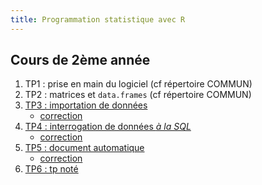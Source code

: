 ```yaml
---
title: Programmation statistique avec R
---
```


## Cours de 2ème année

1. TP1 : prise en main du logiciel (cf répertoire COMMUN)
2. TP2 : matrices et `data.frames` (cf répertoire COMMUN)
3. [TP3 : importation de données](prog-stat-r-tp3.html)
	- [correction](prog-stat-r-tp3-correction.html)
4. [TP4 : interrogation de données *à la SQL*](prog-stat-r-tp4.html)
	- [correction](prog-stat-r-tp4-correction.html)
4. [TP5 : document automatique](prog-stat-r-tp5.html)
	- [correction](prog-stat-r-tp5-correction.html)
4. [TP6 : tp noté](prog-stat-r-tp6.html)

